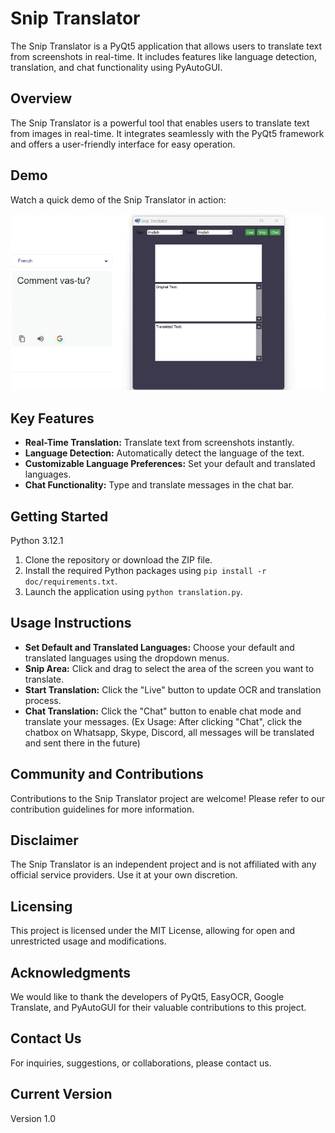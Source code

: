 # Snip Translator

The Snip Translator is a PyQt5 application that allows users to translate text from screenshots in real-time. It includes features like language detection, translation, and chat functionality using PyAutoGUI.

## Overview

The Snip Translator is a powerful tool that enables users to translate text from images in real-time. It integrates seamlessly with the PyQt5 framework and offers a user-friendly interface for easy operation.

## Demo

Watch a quick demo of the Snip Translator in action:

![Demo Snip](doc/Demo-Snip.gif)

## Key Features

- **Real-Time Translation:** Translate text from screenshots instantly.
- **Language Detection:** Automatically detect the language of the text.
- **Customizable Language Preferences:** Set your default and translated languages.
- **Chat Functionality:** Type and translate messages in the chat bar.

## Getting Started
Python 3.12.1
1. Clone the repository or download the ZIP file.
2. Install the required Python packages using `pip install -r doc/requirements.txt`.
3. Launch the application using `python translation.py`.


## Usage Instructions

- **Set Default and Translated Languages:** Choose your default and translated languages using the dropdown menus.
- **Snip Area:** Click and drag to select the area of the screen you want to translate.
- **Start Translation:** Click the "Live" button to update OCR and translation process.
- **Chat Translation:** Click the "Chat" button to enable chat mode and translate your messages.
 (Ex Usage: After clicking "Chat", click the chatbox on Whatsapp, Skype, Discord, all messages will be translated and sent there in the future)

## Community and Contributions

Contributions to the Snip Translator project are welcome! Please refer to our contribution guidelines for more information.

## Disclaimer

The Snip Translator is an independent project and is not affiliated with any official service providers. Use it at your own discretion.

## Licensing

This project is licensed under the MIT License, allowing for open and unrestricted usage and modifications.

## Acknowledgments

We would like to thank the developers of PyQt5, EasyOCR, Google Translate, and PyAutoGUI for their valuable contributions to this project.

## Contact Us

For inquiries, suggestions, or collaborations, please contact us.

## Current Version

Version 1.0
